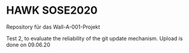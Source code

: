 # HAWK SOSE2020 
Repository für das Wall-A-001-Projekt

Test 2, to evaluate the reliability of the git update mechanism.
Upload is done on 09.06.20

